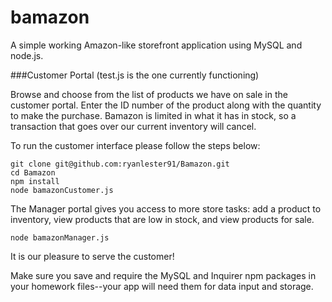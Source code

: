 # bamazon
A simple working Amazon-like storefront application using MySQL and node.js. 

###Customer Portal
(test.js is the one currently functioning)

Browse and choose from the list of products we have on sale in the customer portal. Enter the ID number of the product along with the quantity to make the purchase.  Bamazon is limited in what it has in stock, so a transaction that goes over our current inventory will cancel.

To run the customer interface please follow the steps below:

	git clone git@github.com:ryanlester91/Bamazon.git
	cd Bamazon
	npm install
	node bamazonCustomer.js


The Manager portal gives you access to more store tasks:  add a product to inventory, view products that are low in stock, and view products for sale.

    node bamazonManager.js

It is our pleasure to serve the customer!

Make sure you save and require the MySQL and Inquirer npm packages in your homework files--your app will need them for data input and storage.
